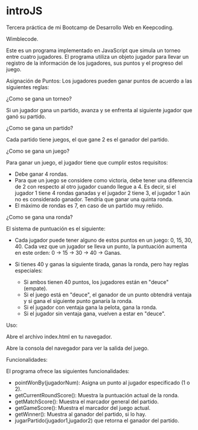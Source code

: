 # introJS
Tercera práctica de mi Bootcamp de Desarrollo Web en Keepcoding.

Wimblecode.

Este es un programa implementado en JavaScript que simula un torneo entre cuatro jugadores. El programa utiliza un objeto jugador para llevar un registro de la información de los jugadores, sus puntos y el progreso del juego.

Asignación de Puntos: Los jugadores pueden ganar puntos de acuerdo a las siguientes reglas: 

¿Como se gana un torneo? 

Si un jugador gana un partido, avanza y se enfrenta al siguiente jugador que ganó su partido.
 
¿Como se gana un partido? 

Cada partido tiene juegos, el que gane 2 es el ganador del partido.

¿Como se gana un juego? 

Para ganar un juego, el jugador tiene que cumplir estos requisitos:

- Debe ganar 4 rondas.
- Para que un juego se considere como victoria, debe tener una diferencia de 2 con respecto al otro jugador cuando llegue a 4. Es decir, si el jugador 1 tiene 4 rondas ganadas y el jugador 2 tiene 3, el jugador 1 aún no es considerado ganador. Tendría que ganar una quinta ronda.
- El máximo de rondas es 7, en caso de un partido muy reñido.

¿Como se gana una ronda? 

El sistema de puntuación es el siguiente:
- Cada jugador puede tener alguno de estos puntos en un juego: 0, 15, 30, 40. Cada vez que un jugador se lleva un punto, la puntuación aumenta en este orden: 0 -> 15 -> 30 -> 40 -> Ganas.
- Si tienes 40 y ganas la siguiente tirada, ganas la ronda, pero hay reglas especiales:
  
  - Si ambos tienen 40 puntos, los jugadores están en "deuce" (empate).
  - Si el juego está en "deuce", el ganador de un punto obtendrá ventaja y si gana el siguiente punto ganaría la ronda.
  - Si el jugador con ventaja gana la pelota, gana la ronda.
  - Si el jugador sin ventaja gana, vuelven a estar en "deuce".
    
Uso:

Abre el archivo index.html en tu navegador.

Abre la consola del navegador para ver la salida del juego.

Funcionalidades:

El programa ofrece las siguientes funcionalidades:

- pointWonBy(jugadorNum): Asigna un punto al jugador especificado (1 o 2).
- getCurrentRoundScore(): Muestra la puntuación actual de la ronda.
- getMatchScore(): Muestra el marcador general del partido.
- getGameScore(): Muestra el marcador del juego actual.
- getWinner(): Muestra al ganador del partido, si lo hay.
- jugarPartido(jugador1,jugador2) que retorna el ganador del partido.
